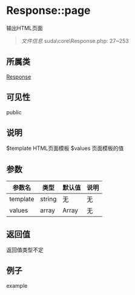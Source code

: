 # Response::page

输出HTML页面

> *文件信息* suda\core\Response.php: 27~253

## 所属类 

[Response](../Response.md)

## 可见性

 public 

## 说明

$template HTML页面模板
$values 页面模板的值


## 参数


| 参数名 | 类型 | 默认值 | 说明 |
|--------|-----|-------|-------|
| template |  string | 无 | 无 |
| values |  array | Array | 无 |



## 返回值

返回值类型不定


## 例子

example